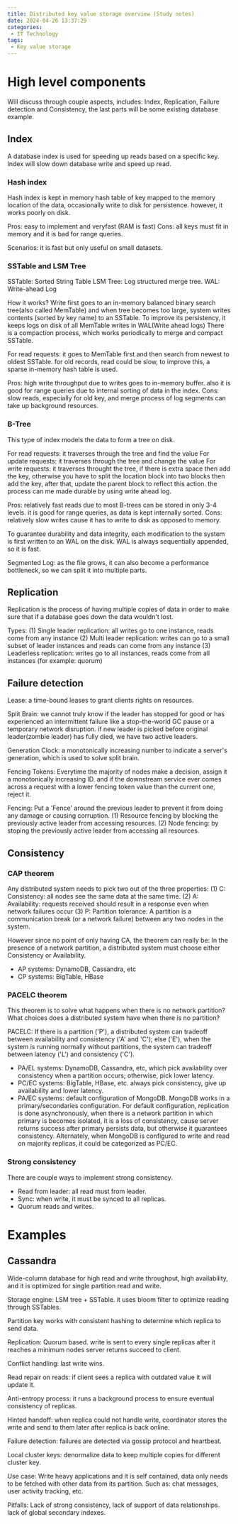 ```yaml
---
title: Distributed key value storage overview (Study notes)
date: 2024-04-26 13:37:29
categories:
 - IT Technology
tags:
 - Key value storage
---
```


# High level components
Will discuss through couple aspects, includes: Index, Replication, Failure detection and Consistency, the last parts will be some existing database example.


## Index
A database index is used for speeding up reads based on a specific key. Index will slow down database write and speed up read.

### Hash index
Hash index is kept in memory hash table of key mapped to the memory location of the data, occasionally write to disk for persistence. however, it works poorly on disk.

Pros: easy to implement and veryfast (RAM is fast)
Cons: all keys must fit in memory and it is bad for range queries.

Scenarios: it is fast but only useful on small datasets.

<!-- more -->

### SSTable and LSM Tree

SSTable: Sorted String Table
LSM Tree: Log structured merge tree.
WAL: Write-ahead Log

How it works?
Write first goes to an in-memory balanced binary search tree(also called MemTable) and when tree becomes too large, system writes contents (sorted by key name) to an SSTable.
To improve its persistency, it keeps logs on disk of all MemTable writes in WAL(Write ahead logs)
There is a compaction process, which works periodically to merge and compact SSTable. 

For read requests: it goes to MemTable first and then search from newest to oldest SSTable. for old records, read could be slow, to improve this, a sparse in-memory hash table is used. 

Pros: high write throughput due to writes goes to in-memory buffer. also it is good for range queries due to internal sorting of data in the index.
Cons: slow reads, especially for old key, and merge process of log segments can take up background resources.

### B-Tree

This type of index models the data to form a tree on disk.

For read requests: it traverses through the tree and find the value
For update requests: it traverses through the tree and change the value
For write requests: it traverses throught the tree, if there is extra space then add the key, otherwise you have to split the location block into two blocks then add the key, after that, update the parent block to reflect this action. the process can me made durable by using write ahead log.

Pros: relatively fast reads due to most B-trees can be stored in only 3-4 levels. it is good for range queries, as data is kept internally sorted.
Cons: relatively slow writes cause it has to write to disk as opposed to memory.

To guarantee durability and data integrity, each modification to the system is first written to an WAL on the disk.  WAL is always sequentially appended, so it is fast.

Segmented Log: as the file grows, it can also become a performance bottleneck, so we can split it into multiple parts. 

## Replication
Replication is the process of having multiple copies of data in order to make sure that if a database goes down the data wouldn't lost.  

Types:
(1) Single leader replication: all writes go to one instance, reads come from any instance
(2) Multi leader replication: writes can go to a small subset of leader instances and reads can come from any instance
(3) Leaderless replication: writes go to all instances, reads come from all instances (for example: quorum)

## Failure detection
Lease: a time-bound leases to grant clients rights on resources.

Split Brain: we cannot truly know if the leader has stopped for good or has experienced an intermittent failure like a stop-the-world GC pause or a temporary network disruption. if new leader is picked before original leader(zombie leader) has fully died, we have two active leaders.

Generation Clock: a monotonically increasing number to indicate a server's generation, which is used to solve split brain.

Fencing Tokens: Everytime the majority of nodes make a decision, assign it a monotonically increasing ID. and if the downstream service ever comes across a request with a lower fencing token value than the current one, reject it.

Fencing: Put a 'Fence' around the previous leader to prevent it from doing any damage or causing corruption.
(1) Resource fencing by blocking the previously active leader from accessing resources.
(2) Node fencing: by stoping the previously active leader from accessing all resources. 

## Consistency

### CAP theorem
Any distributed system needs to pick two out of the three properties:
(1) C: Consistency: all nodes see the same data at the same time. 
(2) A: Availability: requests received should result in a response even when network failures occur
(3) P: Partition tolerance: A partition is a communication break (or a network failure) between any two nodes in the system.

However since no point of only having CA, the theorem can really be: In the presence of a network partition, a distributed system must choose either Consistency or Availability.

- AP systems: DynamoDB, Cassandra, etc
- CP systems: BigTable, HBase

### PACELC theorem
This theorem is to solve what happens when there is no network partition? What choices does a distributed system have when there is no partition?

PACELC: 
If there is a partition ('P'), a distributed system can tradeoff between availability and consistency ('A' and 'C');
else ('E'), when the system is running normally without partitions, the system can tradeoff between latency ('L') and consistency ('C').

- PA/EL systems: DynamoDB, Cassandra, etc, which pick availability over consistency when a partition occurs; otherwise, pick lower latency.
- PC/EC systems: BigTable, HBase, etc. always pick consistency, give up availability and lower latency.
- PA/EC systems: default configuration of MongoDB. MongoDB works in a primary/secondaries configuration. For default configuration, replication is done asynchronously, when there is a network partition in which primary is becomes isolated, it is a loss of consistency, cause server returns success after primary persists data, but otherwise it guarantees consistency. Alternately, when MongoDB is configured to write and read on majority replicas, it could be categorized as PC/EC.

### Strong consistency
There are couple ways to implement strong consistency.
- Read from leader: all read must from leader.
- Sync: when write, it must be synced to all replicas.
- Quorum reads and writes.


# Examples

## Cassandra
Wide-column database for high read and write throughput, high availability, and it is optimized for single partition read and write.

Storage engine: LSM tree + SSTable. it uses bloom filter to optimize reading through SSTables.

Partition key works with consistent hashing to determine which replica to send data.

Replication:
Quorum based. write is sent to every single replicas after it reaches a minimum nodes server returns succeed to client. 

Conflict handling: last write wins. 

Read repair on reads: if client sees a replica with outdated value it will update it.

Anti-entropy process: it runs a background process to ensure eventual consistency of replicas.

Hinted handoff: when replica could not handle write, coordinator stores the write and send to them later after replica is back online.

Failure detection: failures are detected via gossip protocol and heartbeat.

Local cluster keys: denormalize data to keep multiple copies for different cluster key.

Use case: 
Write heavy applications and it is self contained, data only needs to be fetched with other data from its partition.
Such as: chat messages, user activity tracking, etc.

Pitfalls: 
Lack of strong consistency, lack of support of data relationships. lack of global secondary indexes.